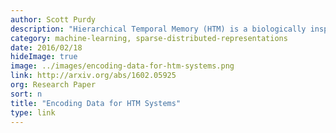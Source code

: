 ```yaml
---
author: Scott Purdy
description: "Hierarchical Temporal Memory (HTM) is a biologically inspired machine intelligence technology that mimics the architecture and processes of the neocortex. In this white paper we describe how to encode data as Sparse Distributed Representations (SDRs) for use in HTM systems. We explain several existing encoders, which are available through the open source project called NuPIC, and we discuss requirements for creating encoders for new types of data."
category: machine-learning, sparse-distributed-representations
date: 2016/02/18
hideImage: true
image: ../images/encoding-data-for-htm-systems.png
link: http://arxiv.org/abs/1602.05925
org: Research Paper
sort: n
title: "Encoding Data for HTM Systems"
type: link
---
```

